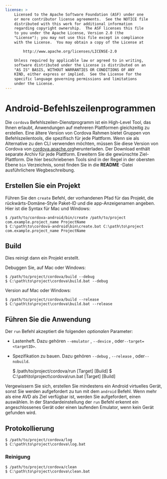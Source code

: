 ```yaml
---
license: >
    Licensed to the Apache Software Foundation (ASF) under one
    or more contributor license agreements.  See the NOTICE file
    distributed with this work for additional information
    regarding copyright ownership.  The ASF licenses this file
    to you under the Apache License, Version 2.0 (the
    "License"); you may not use this file except in compliance
    with the License.  You may obtain a copy of the License at

        http://www.apache.org/licenses/LICENSE-2.0

    Unless required by applicable law or agreed to in writing,
    software distributed under the License is distributed on an
    "AS IS" BASIS, WITHOUT WARRANTIES OR CONDITIONS OF ANY
    KIND, either express or implied.  See the License for the
    specific language governing permissions and limitations
    under the License.
---
```


# Android-Befehlszeilenprogrammen

Die `cordova` Befehlszeilen-Dienstprogramm ist ein High-Level Tool, das Ihnen erlaubt, Anwendungen auf mehreren Plattformen gleichzeitig zu erstellen. Eine ältere Version von Cordova Rahmen bietet Gruppen von Befehlszeilentools, die spezifisch für jede Plattform. Wenn sie als Alternative zu den CLI verwenden möchten, müssen Sie diese Version von Cordova von [cordova.apache.org][1]herunterladen. Der Download enthält separate Archiv für jede Plattform. Erweitern Sie die gewünschte Ziel-Plattform. Die hier beschriebenen Tools sind in der Regel in der obersten Ebene `bin` Verzeichnis, sonst finden Sie in die **README** -Datei ausführlichere Wegbeschreibung.

 [1]: http://cordova.apache.org

## Erstellen Sie ein Projekt

Führen Sie den `create` Befehl, der vorhandenen Pfad für das Projekt, die rückwärts-Domäne-Style Paket-ID und die app-Anzeigenamen angeben. Hier ist die Syntax für Mac und Windows:

    $ /path/to/cordova-android/bin/create /path/to/project com.example.project_name ProjectName
    $ C:\path\to\cordova-android\bin\create.bat C:\path\to\project com.example.project_name ProjectName
    

## Build

Dies reinigt dann ein Projekt erstellt.

Debuggen Sie, auf Mac oder Windows:

    $ /path/to/project/cordova/build --debug
    $ C:\path\to\project\cordova\build.bat --debug
    

Version auf Mac oder Windows:

    $ /path/to/project/cordova/build --release
    $ C:\path\to\project\cordova\build.bat --release
    

## Führen Sie die Anwendung

Der `run` Befehl akzeptiert die folgenden *optionalen* Parameter:

*   Lastenheft. Dazu gehören `--emulator` , `--device` , oder`--target=<targetID>`.

*   Spezifikation zu bauen. Dazu gehören `--debug` , `--release` , oder`--nobuild`.
    
    $ /path/to/project/cordova/run \[Target\] \[Build\] $ C:\path\to\project\cordova\run.bat \[Target\] \[Build\]

Vergewissern Sie sich, erstellen Sie mindestens ein Android virtuelles Gerät, sonst Sie werden aufgefordert zu tun mit dem `android` Befehl. Wenn mehr als eine AVD als Ziel verfügbar ist, werden Sie aufgefordert, einen auswählen. In der Standardeinstellung der `run` Befehl erkennt ein angeschlossenes Gerät oder einen laufenden Emulator, wenn kein Gerät gefunden wird.

## Protokollierung

    $ /path/to/project/cordova/log
    $ C:\path\to\project\cordova\log.bat
    

### Reinigung

    $ /path/to/project/cordova/clean
    $ C:\path\to\project\cordova\clean.bat